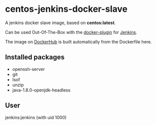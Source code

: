 # centos-jenkins-docker-slave

A jenkins docker slave image, based on **centos:latest**.

Can be used Out-Of-The-Box with the [docker-plugin](https://wiki.jenkins-ci.org/display/JENKINS/Docker+Plugin "docker-plugin") for [Jenkins](https://jenkins-ci.org/ "Jenkins CI Server").

The image on [DockerHub](https://hub.docker.com/r/stefanlehmann/centos-jenkins-docker-slave/ "DockerHub") is built automatically from the Dockerfile here.

## Installed packages ##

* openssh-server
* git
* lsof
* unzip
* java-1.8.0-openjdk-headless 

## User ##
jenkins:jenkins (with uid 1000)

